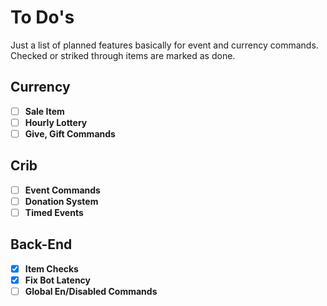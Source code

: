 # To Do's
Just a list of planned features basically for event and currency commands. Checked or striked through items are marked as done.

## Currency
* [ ] **Sale Item**
* [ ] **Hourly Lottery**
* [ ] **Give, Gift Commands**

## Crib
* [ ] **Event Commands**
* [ ] **Donation System**
* [ ] **Timed Events**

## Back-End
* [x] **Item Checks**
* [x] **Fix Bot Latency**
* [ ] **Global En/Disabled Commands**